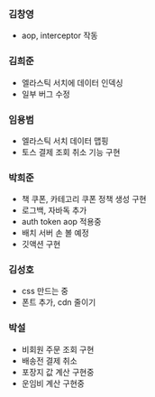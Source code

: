 ### 김창영
- aop, interceptor 작동


### 김희준
- 엘라스틱 서치에 데이터 인덱싱
- 일부 버그 수정


### 임용범
- 엘라스틱 서치 데이터 맵핑
- 토스 결제 조회 취소 기능 구현


### 박희준
- 책 쿠폰, 카테고리 쿠폰 정책 생성 구현
- 로그백, 자바독 추가
- auth token aop 적용중
- 배치 서버 손 볼 예정
- 깃액션 구현



### 김성호
- css 만드는 중
- 폰트 추가, cdn 줄이기


### 박설
- 비회원 주문 조회 구현
- 배송전 결제 취소
- 포장지 값 계산 구현중
- 운임비 계산 구현중
